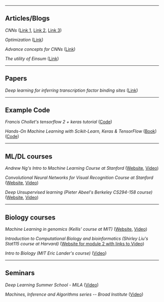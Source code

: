 _____________________________________________________________
## Articles/Blogs

_CNNs_ 
([Link 1](https://towardsdatascience.com/covolutional-neural-network-cb0883dd6529), 
[Link 2](http://colah.github.io/posts/2014-07-Understanding-Convolutions/), 
[Link 3](http://colah.github.io/posts/2014-07-Conv-Nets-Modular/)) <br>

_Optimization_ ([Link](https://towardsdatascience.com/neural-network-optimization-7ca72d4db3e0)) <br>

_Advance concepts for CNNs_ ([Link](https://towardsdatascience.com/advanced-topics-in-deep-convolutional-neural-networks-71ef1190522d)) <br>

_The utility of Einsum_ ([Link](https://rockt.github.io/2018/04/30/einsum)) <br>


_____________________________________________________________
## Papers

_Deep learning for inferring transcription factor binding sites_ 
([Link](https://www.sciencedirect.com/science/article/pii/S2452310020300032?via%3Dihub)) <br>

_____________________________________________________________
## Example Code

_Francis Chollet's tensorflow 2 + keras tutorial_ 
([Code](https://colab.research.google.com/drive/1UCJt8EYjlzCs1H1d1X0iDGYJsHKwu-NO)) <br>

_Hands-On Machine Learning with Scikit-Learn, Keras & TensorFlow_
([Book](https://www.amazon.com/Hands-Machine-Learning-Scikit-Learn-TensorFlow/dp/1492032646))
([Code](https://github.com/ageron/handson-ml2)) <br>

_____________________________________________________________
## ML/DL courses

_Andrew Ng's Intro to Machine Learning Course at Stanford_ 
([Website](http://cs229.stanford.edu/), 
[Video](https://www.youtube.com/playlist?list=PLoROMvodv4rMiGQp3WXShtMGgzqpfVfbU)) <br>

_Convolutional Neural Networks for Visual Recognition Course at Stanford_ 
([Website](http://cs231n.github.io/), 
[Video](https://www.youtube.com/playlist?list=PL3FW7Lu3i5JvHM8ljYj-zLfQRF3EO8sYv)) <br>

_Deep Unsupervised learning (Pieter Abeel's Berkeley CS294-158 course)_ 
([Website](https://sites.google.com/view/berkeley-cs294-158-sp19/home), 
[Video](https://www.youtube.com/channel/UCf4SX8kAZM_oGcZjMREsU9w/videos)) <br>

_____________________________________________________________
## Biology courses

_Machine Learning in genomics (Kellis' course at MIT)_
([Website](http://stellar.mit.edu/S/course/6/fa19/6.047/), 
[Video](https://www.youtube.com/playlist?list=PLypiXJdtIca6U5uQOCHjP9Op3gpa177fK)) <br>

_Introduction to Computational Biology and bioinformatics (Shirley Liu's Stat115 course at Harvard)_
([Website for module 2 with links to Video](https://liulab-dfci.github.io/resources/html/STAT115_2020_Module2.html)) <br>

_Intro to Biology (MIT Eric Lander's course)_
([Video](https://www.edx.org/course/introduction-to-biology-the-secret-of-life-3)) <br>

_____________________________________________________________
## Seminars

_Deep Learning Summer School - MILA_
([Video](http://videolectures.net/DLRLsummerschool2018_toronto/)) <br>

_Machines, Inference and Algorithms series -- Broad Institute_
([Video](https://www.youtube.com/playlist?list=PLlMMtlgw6qNjROoMNTBQjAcdx53kV50cS)) <br>



